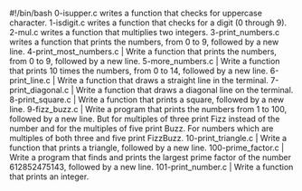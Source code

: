 #!/bin/bash
0-isupper.c writes a function that checks for uppercase character.
1-isdigit.c writes a function that checks for a digit (0 through 9).
2-mul.c writes a function that multiplies two integers.
3-print_numbers.c writes a function that prints the numbers, from 0 to 9, followed by a new line.
4-print_most_numbers.c | Write a function that prints the numbers, from 0 to 9, followed by a new line.
5-more_numbers.c | Write a function that prints 10 times the numbers, from 0 to 14, followed by a new line.
6-print_line.c | Write a function that draws a straight line in the terminal.
7-print_diagonal.c | Write a function that draws a diagonal line on the terminal.
8-print_square.c | Write a function that prints a square, followed by a new line.
9-fizz_buzz.c | Write a program that prints the numbers from 1 to 100, followed by a new line. But for multiples of three print Fizz instead of the number and for the multiples of five print Buzz. For numbers which are multiples of both three and five print FizzBuzz.
10-print_triangle.c | Write a function that prints a triangle, followed by a new line.
100-prime_factor.c | Write a program that finds and prints the largest prime factor of the number 612852475143, followed by a new line.
101-print_number.c | Write a function that prints an integer.

